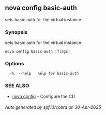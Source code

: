 ## nova config basic-auth

sets basic auth for the virtual instance

### Synopsis

sets basic auth for the virtual instance

```
nova config basic-auth [flags]
```

### Options

```
  -h, --help   help for basic-auth
```

### SEE ALSO

* [nova config](nova_config.md)	 - Configure the CLI

###### Auto generated by spf13/cobra on 30-Apr-2025
